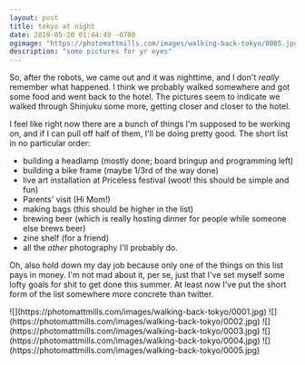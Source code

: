 ```yaml
---
layout: post
title: tokyo at night
date: 2019-05-20 01:44:49 -0700
ogimage: "https://photomattmills.com/images/walking-back-tokyo/0005.jpg"
description: "some pictures for yr eyes"
---
```


So, after the robots, we came out and it was nighttime, and I don't _really_ remember what happened. I think we probably walked somewhere and got some food and went back to the hotel. The pictures seem to indicate we walked through Shinjuku some more, getting closer and closer to the hotel.

I feel like right now there are a bunch of things I'm supposed to be working on, and if I can pull off half of them, I'll be doing pretty good. The short list in no particular order:

* building a headlamp (mostly done; board bringup and programming left)
* building a bike frame (maybe 1/3rd of the way done)
* live art installation at Priceless festival (woot! this should be simple and fun)
* Parents' visit (Hi Mom!)
* making bags (this should be higher in the list)
* brewing beer (which is really hosting dinner for people while someone else brews beer)
* zine shelf (for a friend)
* all the _other_ photography I'll probably do.

Oh, also hold down my day job because only one of the things on this list pays in money. I'm not mad about it, per se, just that I've set myself some lofty goals for shit to get done this summer. At least now I've put the short form of the list somewhere more concrete than twitter.

<span style="display:block;" class="center">
  ![](https://photomattmills.com/images/walking-back-tokyo/0001.jpg)
<span class="caption"></span>
![](https://photomattmills.com/images/walking-back-tokyo/0002.jpg)
<span class="caption"></span>
![](https://photomattmills.com/images/walking-back-tokyo/0003.jpg)
<span class="caption"></span>
![](https://photomattmills.com/images/walking-back-tokyo/0004.jpg)
<span class="caption"></span>
![](https://photomattmills.com/images/walking-back-tokyo/0005.jpg)
<span class="caption"></span>
</span>
